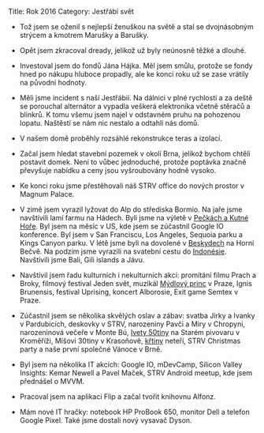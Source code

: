 Title: Rok 2016
Category: Jestřábí svět

- Tož jsem se oženil s nejlepší ženuškou na světě a stal se dvojnásobným strýcem a kmotrem Marušky a Barušky.

- Opět jsem zkracoval dready, jelikož už byly neúnosně těžké a dlouhé.

- Investoval jsem do fondů Jána Hájka. Měl jsem smůlu, protože se fondy hned po nákupu hluboce propadly, ale ke konci roku už se zase vrátily na původní hodnoty.

- Měli jsme incident s naší Jestřábií. Na dálnici v plné rychlosti a za deště se porouchal alternátor a vypadla veškerá elektronika včetně stěračů a blinkrů. K tomu všemu jsem najel v odstavném pruhu na pohozenou lopatu. Naštěstí se nám nic nestalo a odtahli nás domů.

- V našem domě proběhly rozsáhlé rekonstrukce teras a izolací.

- Začal jsem hledat stavební pozemek v okolí Brna, jelikož bychom chtěli postavit domek. Není to vůbec jednoduché, protože poptávka značně převyšuje nabídku a ceny jsou vyšroubovány hodně vysoko.

- Ke konci roku jsme přestěhovali náš STRV office do nových prostor v Magnum Palace.

- V zimě jsem vyrazil lyžovat do Alp do střediska Bormio. Na jaře jsme navštívili lamí farmu na Hádech. Byli jsme na výletě v [Pečkách a Kutné Hoře](http://janie.8bit.cz/na-skok-v-praze/). Byl jsem na měsíc v US, kde jsem se zúčastnil Google IO konference. Byl jsem v San Franciscu, Los Angeles, Sequoia parku a Kings Canyon parku. V létě jsme byli na dovolené v [Beskydech](http://janie.8bit.cz/beskyde-beskyde/) na Horní Bečvě. Na podzim jsme vyrazili na svatební cestu do [Indonésie](http://janie.8bit.cz/category/cesty-po-indonesii/). Navštívili jsme Bali, Gili islands a Jávu.

- Navštívil jsem řadu kulturních i nekulturních akcí: promítání filmu Prach a Broky, filmový festival Jeden svět, muzikál [Mýdlový princ](http://janie.8bit.cz/na-skok-v-praze/) v Praze, Ignis Brunensis, festival Uprising, koncert Alborosie, Exit game Semtex v Praze.

- Zúčastnil jsem se několika skvělých oslav a zábav: svatba Jirky a Ivanky v Pardubicích, deskovky v STRV, narozeniny Pavči a Miry v Chropyni, narozeninová večeře v Monte Bú, [Ivety 50tiny](http://janie.8bit.cz/podzim-v-obrazech-2/) na Starém pivovaru v Kroměříži, Míšovi 30tiny v Krasoňově, [křtiny](http://janie.8bit.cz/podzim-v-obrazech-2/) neteří, STRV Christmas party a naše první společné Vánoce v Brně.

- Byl jsem na několika IT akcích: Google IO, mDevCamp, Silicon Valley Insights: Kemar Newell a Pavel Maček, STRV Android meetup, kde jsem přednášel o MVVM.

- Pracoval jsem na aplikaci Flip a začal tvořit knihovnu Alfonz.

- Mám nové IT hračky: notebook HP ProBook 650, monitor Dell a telefon Google Pixel. Také jsme dostali nový vysavač Dyson.
